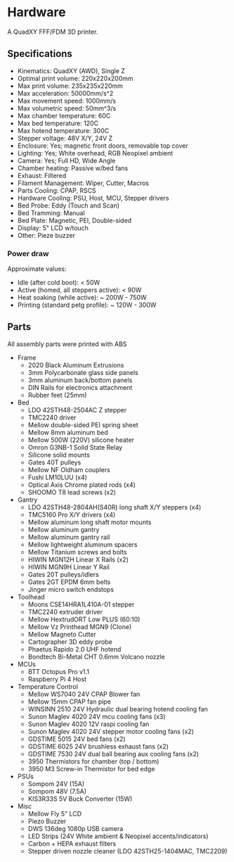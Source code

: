 # Hardware

A QuadXY FFF/FDM 3D printer.

## Specifications

* Kinematics: QuadXY (AWD), Single Z
* Optimal print volume: 220x220x200mm
* Max print volume: 235x235x220mm
* Max acceleration: 50000mm/s^2
* Max movement speed: 1000mm/s
* Max volumetric speed: 50mm^3/s
* Max chamber temperature: 60C
* Max bed temperature: 120C
* Max hotend temperature: 300C
* Stepper voltage: 48V X/Y, 24V Z
* Enclosure: Yes; magnetic front doors, removable top cover
* Lighting: Yes; White overhead, RGB Neopixel ambient
* Camera: Yes; Full HD, Wide Angle
* Chamber heating: Passive w/bed fans
* Exhaust: Filtered
* Filament Management: Wiper, Cutter, Macros
* Parts Cooling: CPAP, RSCS
* Hardware Cooling: PSU, Host, MCU, Stepper drivers
* Bed Probe: Eddy (Touch and Scan)
* Bed Tramming: Manual
* Bed Plate: Magnetic, PEI, Double-sided
* Display: 5" LCD w/touch
* Other: Pieze buzzer

### Power draw

Approximate values:

* Idle (after cold boot): < 50W
* Active (homed, all steppers active): < 90W
* Heat soaking (while active): ~ 200W - 750W
* Printing (standard petg profile): ~ 120W - 300W

## Parts

All assembly parts were printed with ABS

* Frame
    * 2020 Black Aluminum Extrusions
    * 3mm Polycarbonate glass side panels
    * 3mm aluminum back/bottom panels
    * DIN Rails for electronics attachment
    * Rubber feet (25mm)
* Bed
    * LDO 42STH48-2504AC Z stepper
    * TMC2240 driver
    * Mellow double-sided PEI spring sheet
    * Mellow 8mm aluminum bed
    * Mellow 500W (220V) silicone heater
    * Omron G3NB-1 Solid State Relay
    * Silicone solid mounts
    * Gates 40T pulleys
    * Mellow NF Oldham couplers
    * Fushi LM10LUU (x4)
    * Optical Axis Chrome plated rods (x4)
    * SHOOMO T8 lead screws (x2)
* Gantry
    * LDO 42STH48-2804AH(S40R) long shaft X/Y steppers (x4)
    * TMC5160 Pro X/Y drivers (x4)
    * Mellow aluminum long shaft motor mounts
    * Mellow aluminum gantry
    * Mellow aluminum gantry rail
    * Mellow lightweight aluminum spacers
    * Mellow Titanium screws and bolts
    * HIWIN MGN12H Linear X Rails (x2)
    * HIWIN MGN9H Linear Y Rail
    * Gates 20T pulleys/idlers
    * Gates 2GT EPDM 6mm belts
    * Jinger micro switch endstops
* Toolhead
    * Moons CSE14HRA1L410A-01 stepper
    * TMC2240 extruder driver
    * Mellow HextrudORT Low PLUS (60:10)
    * Mellow Vz Printhead MGN9 (Clone)
    * Mellow Magneto Cutter
    * Cartographer 3D eddy probe
    * Phaetus Rapido 2.0 UHF hotend
    * Bondtech Bi-Metal CHT 0.6mm Volcano nozzle
* MCUs
    * BTT Octopus Pro v1.1
    * Raspberry Pi 4 Host
* Temperature Control
    * Mellow WS7040 24V CPAP Blower fan
    * Mellow 15mm CPAP fan pipe
    * WINSINN 2510 24V Hydraulic dual bearing hotend cooling fan
    * Sunon Maglev 4020 24V mcu cooling fans (x3)
    * Sunon Maglev 4020 12V raspi cooling fan
    * Sunon Maglev 4020 24V stepper motor cooling fans (x2)
    * GDSTIME 5015 24V bed fans (x2)
    * GDSTIME 6025 24V brushless exhaust fans (x2)
    * GDSTIME 7530 24V dual ball bearing aux cooling fans (x2)
    * 3950 Thermistors for chamber (top / bottom)
    * 3950 M3 Screw-in Thermistor for bed edge
* PSUs
    * Sompom 24V (15A)
    * Sompom 48V (7.5A)
    * KIS3R33S 5V Buck Converter (15W)
* Misc
    * Mellow Fly 5" LCD
    * Piezo Buzzer
    * DWS 136deg 1080p USB camera
    * LED Strips (24V White ambient & Neopixel accents/indicators)
    * Carbon + HEPA exhaust filters
    * Stepper driven nozzle cleaner (LDO 42STH25-1404MAC, TMC2209)

